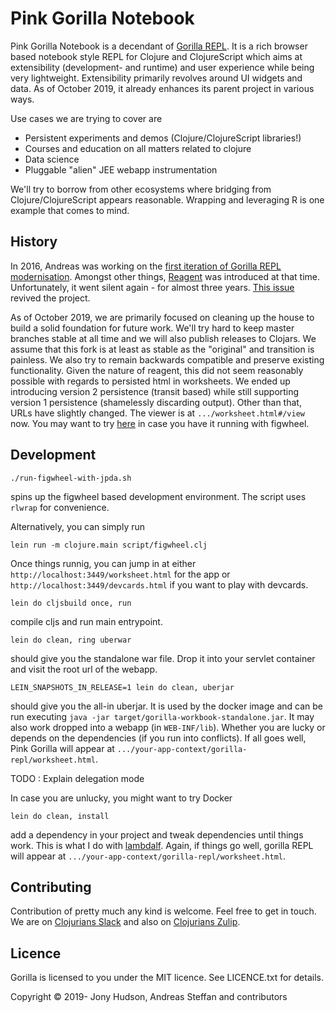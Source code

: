 # Pink Gorilla Notebook


Pink Gorilla Notebook is a decendant of [Gorilla REPL](http://gorilla-repl.org). It is a rich browser based notebook
 style REPL for Clojure and ClojureScript which aims at extensibility (development- and runtime) and user experience
  while being very lightweight. Extensibility primarily revolves around UI widgets and data. As of October 2019, it already
   enhances its parent project in various ways.

Use cases we are trying to cover are

- Persistent experiments and demos (Clojure/ClojureScript libraries!)
- Courses and education on all matters related to clojure
- Data science
- Pluggable "alien" JEE webapp instrumentation

We'll try to borrow from other ecosystems where bridging from Clojure/ClojureScript appears reasonable. Wrapping and
leveraging R is one example that comes to mind.

## History

In 2016, Andreas was working on the [first iteration of Gorilla REPL modernisation](https://www.contentreich.de/pimping-gorilla-repl-with-react-clojurescript-and-beyond). Amongst other
  things, [Reagent](http://reagent-project.github.io/) was introduced at that time. Unfortunately, it went silent again -
  for almost three years. [This issue](https://github.com/pink-gorilla/gorilla-notebook/issues/2) revived the project.
  
As of October 2019, we are primarily focused on cleaning up the house to build a solid foundation for future work. We'll
try hard to keep master branches stable at all time and we will also publish releases to Clojars. We assume that this fork
is at least as stable as the "original" and transition is painless. We also try to remain backwards compatible and preserve
existing functionality. Given the nature of reagent, this did not seem reasonably
 possible with regards to persisted html in worksheets. We ended up introducing  version 2 persistence (transit based)
  while still supporting version 1 persistence (shamelessly discarding output). Other than that, URLs have slightly changed.
 The viewer is at `.../worksheet.html#/view` now. You may want to try
 [here](http://localhost:3449/worksheet.html#/view?source=github&user=JonyEpsilon&repo=gorilla-test&path=ws/graph-examples.clj)
in case you have it running with figwheel.

## Development

```
./run-figwheel-with-jpda.sh
```
spins up the figwheel based development environment. The script uses `rlwrap` for convenience.

Alternatively, you can simply run

```
lein run -m clojure.main script/figwheel.clj
```

Once things runnig, you can jump in at
 either `http://localhost:3449/worksheet.html` for the app or `http://localhost:3449/devcards.html`
if you want to play with devcards.

```
lein do cljsbuild once, run
```
compile cljs and run main entrypoint.

```
lein do clean, ring uberwar
```

should give you the standalone war file. Drop it into your servlet container
 and visit the root url of the webapp.

```
LEIN_SNAPSHOTS_IN_RELEASE=1 lein do clean, uberjar
```
should give you the all-in uberjar. It is used by the docker image and can be run
executing `java -jar target/gorilla-workbook-standalone.jar`. It may also work dropped
 into a webapp (in `WEB-INF/lib`). Whether you are lucky or depends on the dependencies
(if you run into conflicts). If all goes well, Pink Gorilla will appear at
`.../your-app-context/gorilla-repl/worksheet.html`.

TODO : Explain delegation mode

In case you are unlucky, you might want to try
Docker
```
lein do clean, install
```

add a dependency in your project and tweak dependencies until things work. This is
 what I do with [lambdalf](https://github.com/deas/lambdalf). Again, if things go well,
 gorilla REPL will appear at `.../your-app-context/gorilla-repl/worksheet.html`.

## Contributing

Contribution of pretty much any kind is welcome. Feel free to get in touch. We are on [Clojurians Slack](http://clojurians.net/)
and also on [Clojurians Zulip](https://clojurians.zulipchat.com/#narrow/stream/212578-pink-gorilla-dev).

## Licence

Gorilla is licensed to you under the MIT licence. See LICENCE.txt for details.

Copyright © 2019- Jony Hudson, Andreas Steffan and contributors
